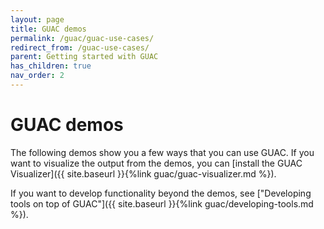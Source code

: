 ```yaml
---
layout: page
title: GUAC demos
permalink: /guac/guac-use-cases/
redirect_from: /guac-use-cases/
parent: Getting started with GUAC
has_children: true
nav_order: 2
---
```


# GUAC demos

The following demos show you a few ways that you can use GUAC. If you want to
visualize the output from the demos, you can [install the GUAC
Visualizer]({{ site.baseurl }}{%link guac/guac-visualizer.md %}).

If you want to develop functionality beyond the demos, see ["Developing tools on
top of GUAC"]({{
site.baseurl }}{%link guac/developing-tools.md %}).
